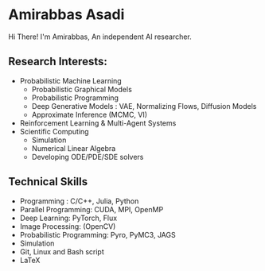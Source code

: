 # Amirabbas Asadi
Hi There! I'm Amirabbas, An independent AI researcher.

## Research Interests:
- Probabilistic Machine Learning
  - Probabilistic Graphical Models
  - Probabilistic Programming
  - Deep Generative Models : VAE, Normalizing Flows, Diffusion Models
  - Approximate Inference (MCMC, VI)
- Reinforcement Learning & Multi-Agent Systems
- Scientific Computing
  - Simulation
  - Numerical Linear Algebra
  - Developing ODE/PDE/SDE solvers

## Technical Skills
- Programming : C/C++, Julia, Python
- Parallel Programming: CUDA, MPI, OpenMP
- Deep Learning: PyTorch, Flux
- Image Processing: (OpenCV)
- Probabilistic Programming: Pyro, PyMC3, JAGS
- Simulation
- Git, Linux and Bash script
- LaTeX
<!--
**amirabbasasadi/amirabbasasadi** is a ✨ _special_ ✨ repository because its `README.md` (this file) appears on your GitHub profile.

Here are some ideas to get you started:

- 🔭 I’m currently working on ...
- 🌱 I’m currently learning ...
- 👯 I’m looking to collaborate on ...
- 🤔 I’m looking for help with ...
- 💬 Ask me about ...
- 📫 How to reach me: ...
- 😄 Pronouns: ...
- ⚡ Fun fact: ...
-->

